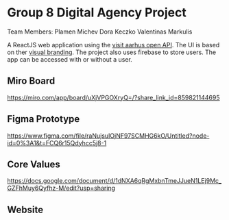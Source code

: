 # Group 8 Digital Agency Project

Team Members:
Plamen Michev
Dora Keczko
Valentinas Markulis

A ReactJS web application using the [visit aarhus open API](https://www.opendata.dk/andres-data/guidedanmark-oplevelser-overnantning-aktiviteter-i-hele-danmark). The UI is based on ther [visual branding](https://www.visitdenmark.dk/corporate/brandmanual). The project also uses firebase to store users. The app can be accessed with or without a user.

## Miro Board
https://miro.com/app/board/uXjVPGOXryQ=/?share_link_id=859821144695

## Figma Prototype
https://www.figma.com/file/raNujsuIOjNF97SCMHG6kO/Untitled?node-id=0%3A1&t=FCQ6r15Qdyhcc5j8-1

## Core Values
https://docs.google.com/document/d/1dNXA6qRgMxbnTmeJJueN1LEj9Mc_GZFhMuy6Qyfhz-M/edit?usp=sharing

## Website
